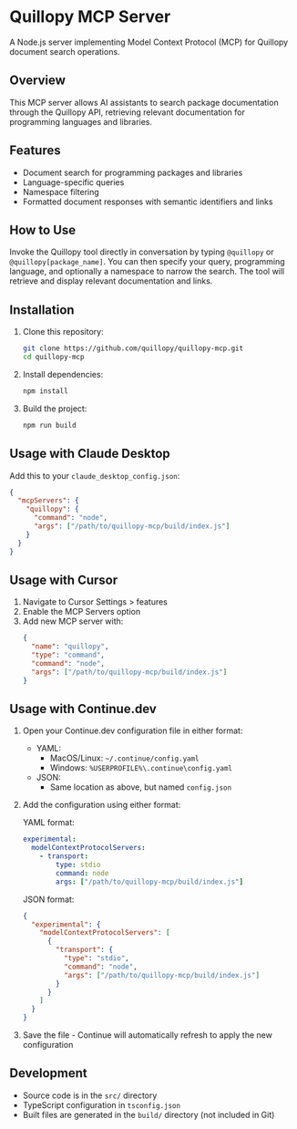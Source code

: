 # Quillopy MCP Server

A Node.js server implementing Model Context Protocol (MCP) for Quillopy document search operations.

## Overview

This MCP server allows AI assistants to search package documentation through the Quillopy API, retrieving relevant documentation for programming languages and libraries.

## Features

- Document search for programming packages and libraries
- Language-specific queries
- Namespace filtering
- Formatted document responses with semantic identifiers and links

## How to Use

Invoke the Quillopy tool directly in conversation by typing `@quillopy` or `@quillopy[package_name]`. You can then specify your query, programming language, and optionally a namespace to narrow the search. The tool will retrieve and display relevant documentation and links.

## Installation

1. Clone this repository:

   ```bash
   git clone https://github.com/quillopy/quillopy-mcp.git
   cd quillopy-mcp
   ```

2. Install dependencies:

   ```bash
   npm install
   ```

3. Build the project:
   ```bash
   npm run build
   ```

## Usage with Claude Desktop

Add this to your `claude_desktop_config.json`:

```json
{
  "mcpServers": {
    "quillopy": {
      "command": "node",
      "args": ["/path/to/quillopy-mcp/build/index.js"]
    }
  }
}
```

## Usage with Cursor

1. Navigate to Cursor Settings > features
2. Enable the MCP Servers option
3. Add new MCP server with:
   ```json
   {
     "name": "quillopy",
     "type": "command",
     "command": "node",
     "args": ["/path/to/quillopy-mcp/build/index.js"]
   }
   ```

## Usage with Continue.dev

1. Open your Continue.dev configuration file in either format:

   - YAML:
     - MacOS/Linux: `~/.continue/config.yaml`
     - Windows: `%USERPROFILE%\.continue\config.yaml`
   - JSON:
     - Same location as above, but named `config.json`

2. Add the configuration using either format:

   YAML format:

   ```yaml
   experimental:
     modelContextProtocolServers:
       - transport:
           type: stdio
           command: node
           args: ["/path/to/quillopy-mcp/build/index.js"]
   ```

   JSON format:

   ```json
   {
     "experimental": {
       "modelContextProtocolServers": [
         {
           "transport": {
             "type": "stdio",
             "command": "node",
             "args": ["/path/to/quillopy-mcp/build/index.js"]
           }
         }
       ]
     }
   }
   ```

3. Save the file - Continue will automatically refresh to apply the new configuration

## Development

- Source code is in the `src/` directory
- TypeScript configuration in `tsconfig.json`
- Built files are generated in the `build/` directory (not included in Git)
